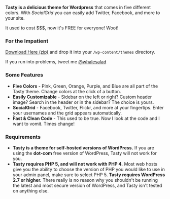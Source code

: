 **Tasty is a delicious theme for Wordpress** that comes in five different colors. With *SocialGrid* you can easily add Twitter, Facebook, and more to your site.

It used to cost $$$, now it's FREE for everyone! Woot!

### For the Impatient

[Download Here (zip)](https://github.com/whalesalad/tasty/zipball/master) and drop it into your `/wp-content/themes` directory.

If you run into problems, tweet me [@whalesalad](http://twitter.com/whalesalad)

### Some Features

* **Five Colors** - Pink, Green, Orange, Purple, and Blue are all part of the Tasty theme. Change colors at the click of a button.
* **Easily Customizable** - Sidebar on the left or right? Custom header image? Search in the header or in the sidebar? The choice is yours.
* **SocialGrid** - Facebook, Twitter, Flickr, and more at your fingertips. Enter your usernames and the grid appears automatically.
* **Fast &amp; Clean Code** - This used to be true. Now I look at the code and I want to vomit. Times change!

### Requirements

* **Tasty is a theme for self-hosted versions of WordPress.** If you are using the **dot-com** free version of WordPress, Tasty will not work for you.
* **Tasty requires PHP 5, and will not work with PHP 4.** Most web hosts give you the ability to choose the version of PHP you would like to use in your admin panel, make sure to select PHP 5.
**Tasty requires WordPress 2.7 or higher.** There really is no reason why you shouldn't be running the latest and most secure version of WordPress, and Tasty isn't tested on anything else.</li>

